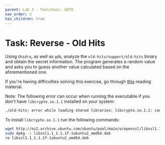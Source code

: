 ```yaml
---
parent: Lab 3 - Toolchain. GOTO
nav_order: 3
has_children: true
---
```


# Task: Reverse - Old Hits

Using `Ghidra`, as well as `gdb`, analyze the `old-hits/support/old-hits` binary and obtain the secret information.
The program generates a random value and asks you to guess another value calculated based on the aforementioned one.

If you're having difficulties solving this exercise, go through [this](../../guides/ghidra-tutorial/README.md) reading material.

Note: The following error can occur when running the executable if you don't have `libcrypto.so.1.1` installed on your system:

```bash
./old-hits: error while loading shared libraries: libcrypto.so.1.1: cannot open shared object file: No such file or directory
```

To install `libcrypto.so.1.1` run the following commands:

```bash
wget http://nz2.archive.ubuntu.com/ubuntu/pool/main/o/openssl/libssl1.1_1.1.1f-1ubuntu2_amd64.deb
sudo dpkg -i libssl1.1_1.1.1f-1ubuntu2_amd64.deb
rm libssl1.1_1.1.1f-1ubuntu2_amd64.deb
```
